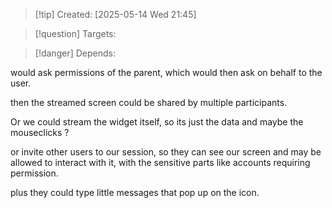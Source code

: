 
>[!tip] Created: [2025-05-14 Wed 21:45]

>[!question] Targets: 

>[!danger] Depends: 

would ask permissions of the parent, which would then ask on behalf to the user.

then the streamed screen could be shared by multiple participants.

Or we could stream the widget itself, so its just the data and maybe the mouseclicks ?

or invite other users to our session, so they can see our screen and may be allowed to interact with it, with the sensitive parts like accounts requiring permission.

plus they could type little messages that pop up on the icon.